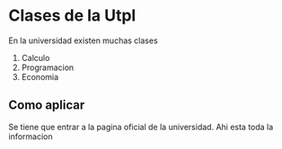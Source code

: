 
# Clases de la Utpl

En la universidad existen muchas clases

1. Calculo
2. Programacion
3. Economia

## Como aplicar
Se tiene que entrar a la pagina oficial de la universidad. Ahi esta toda la informacion